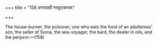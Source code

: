 +++
title = "158 अगारदाही गरकूटकारकः"

+++

The house-burner, the poisoner, one who eats the food of an adulteress’ son, the seller of Soma, the sea-voyager, the bard, the dealer in oils, and the perjuror.—(158)